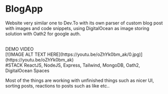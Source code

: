 # BlogApp
Website very similar one to Dev.To with its own parser of custom blog post with images and code snippets,
using DigitalOcean as image storing solution with Oath2 for google auth.

</br >
DEMO VIDEO
</br >
[![IMAGE ALT TEXT HERE](https://youtu.be/oZhYk0bm_ak/0.jpg)](https://youtu.be/oZhYk0bm_ak)
</br>
#STACK
ReactJS, NodeJS, Express, Tailwind, MongoDB, Oath2, DigitalOcean Spaces

Most of the things are working with unfinished things such as nicer UI, sorting posts, reactions to posts such as like etc..
